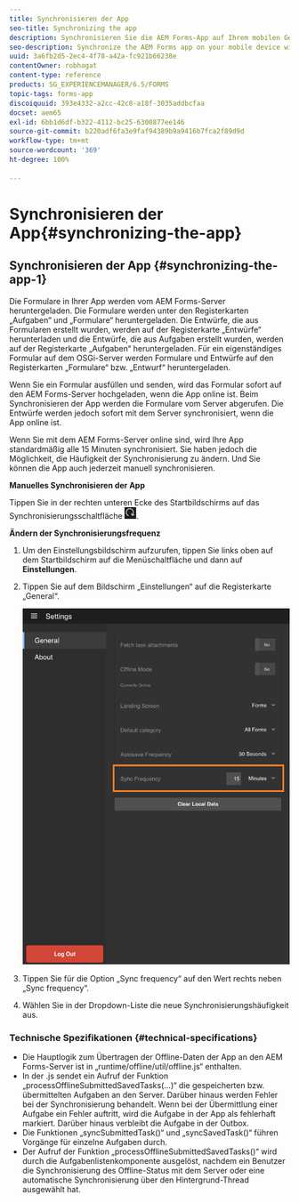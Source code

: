 ```yaml
---
title: Synchronisieren der App
seo-title: Synchronizing the app
description: Synchronisieren Sie die AEM Forms-App auf Ihrem mobilen Gerät mit dem AEM Forms-Server.
seo-description: Synchronize the AEM Forms app on your mobile device with the AEM Forms server.
uuid: 3a6fb2d5-2ec4-4f78-a42a-fc921b66238e
contentOwner: robhagat
content-type: reference
products: SG_EXPERIENCEMANAGER/6.5/FORMS
topic-tags: forms-app
discoiquuid: 393e4332-a2cc-42c8-a18f-3035addbcfaa
docset: aem65
exl-id: 6bb1d6df-b322-4112-bc25-6300877ee146
source-git-commit: b220adf6fa3e9faf94389b9a9416b7fca2f89d9d
workflow-type: tm+mt
source-wordcount: '369'
ht-degree: 100%

---
```


# Synchronisieren der App{#synchronizing-the-app}

## Synchronisieren der App {#synchronizing-the-app-1}

Die Formulare in Ihrer App werden vom AEM Forms-Server heruntergeladen. Die Formulare werden unter den Registerkarten „Aufgaben“ und „Formulare“ heruntergeladen. Die Entwürfe, die aus Formularen erstellt wurden, werden auf der Registerkarte „Entwürfe“ herunterladen und die Entwürfe, die aus Aufgaben erstellt wurden, werden auf der Registerkarte „Aufgaben“ heruntergeladen. Für ein eigenständiges Formular auf dem OSGi-Server werden Formulare und Entwürfe auf den Registerkarten „Formulare“ bzw. „Entwurf“ heruntergeladen.

Wenn Sie ein Formular ausfüllen und senden, wird das Formular sofort auf den AEM Forms-Server hochgeladen, wenn die App online ist. Beim Synchronisieren der App werden die Formulare vom Server abgerufen. Die Entwürfe werden jedoch sofort mit dem Server synchronisiert, wenn die App online ist.

Wenn Sie mit dem AEM Forms-Server online sind, wird Ihre App standardmäßig alle 15 Minuten synchronisiert. Sie haben jedoch die Möglichkeit, die Häufigkeit der Synchronisierung zu ändern. Und Sie können die App auch jederzeit manuell synchronisieren.

**Manuelles Synchronisieren der App**

Tippen Sie in der rechten unteren Ecke des Startbildschirms auf das Synchronisierungsschaltfläche ![Mobile App synchronisieren](assets/sync-app.png).

**Ändern der Synchronisierungsfrequenz**

1. Um den Einstellungsbildschirm aufzurufen, tippen Sie links oben auf dem Startbildschirm auf die Menüschaltfläche und dann auf **Einstellungen**.
1. Tippen Sie auf dem Bildschirm „Einstellungen“ auf die Registerkarte „General“.

   ![Einstellung der Synchronisierungsfrequenz im Fenster „Allgemeine Einstellungen“](assets/gen-settings-2.png)

1. Tippen Sie für die Option „Sync frequency“ auf den Wert rechts neben „Sync frequency“. 
1. Wählen Sie in der Dropdown-Liste die neue Synchronisierungshäufigkeit aus.

### Technische Spezifikationen {#technical-specifications}

* Die Hauptlogik zum Übertragen der Offline-Daten der App an den AEM Forms-Server ist in „runtime/offline/util/offline.js“ enthalten.
* In der .js sendet ein Aufruf der Funktion „processOfflineSubmittedSavedTasks(...)“ die gespeicherten bzw. übermittelten Aufgaben an den Server. Darüber hinaus werden Fehler bei der Synchronisierung behandelt. Wenn bei der Übermittlung einer Aufgabe ein Fehler auftritt, wird die Aufgabe in der App als fehlerhaft markiert. Darüber hinaus verbleibt die Aufgabe in der Outbox.
* Die Funktionen „syncSubmittedTask()“ und „syncSavedTask()“ führen Vorgänge für einzelne Aufgaben durch.
* Der Aufruf der Funktion „processOfflineSubmittedSavedTasks()“ wird durch die Aufgabenlistenkomponente ausgelöst, nachdem ein Benutzer die Synchronisierung des Offline-Status mit dem Server oder eine automatische Synchronisierung über den Hintergrund-Thread ausgewählt hat.
